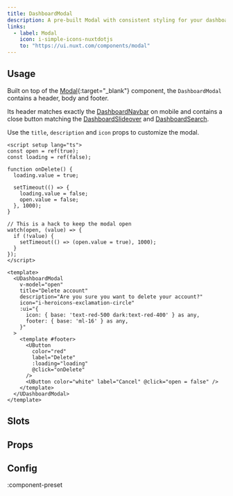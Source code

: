 ```yaml
---
title: DashboardModal
description: A pre-built Modal with consistent styling for your dashboard.
links:
  - label: Modal
    icon: i-simple-icons-nuxtdotjs
    to: "https://ui.nuxt.com/components/modal"
---
```


## Usage

Built on top of the [Modal](https://ui.nuxt.com/components/modal){:target="\_blank"} component, the `DashboardModal` contains a header, body and footer.

Its header matches exactly the [DashboardNavbar](/ui/components/dashboard-navbar) on mobile and contains a close button matching the [DashboardSlideover](/ui/components/dashboard-slideover) and [DashboardSearch](/ui/components/dashboard-search).

Use the `title`, `description` and `icon` props to customize the modal.

```vue [example.vue]
<script setup lang="ts">
const open = ref(true);
const loading = ref(false);

function onDelete() {
  loading.value = true;

  setTimeout(() => {
    loading.value = false;
    open.value = false;
  }, 1000);
}

// This is a hack to keep the modal open
watch(open, (value) => {
  if (!value) {
    setTimeout(() => (open.value = true), 1000);
  }
});
</script>

<template>
  <UDashboardModal
    v-model="open"
    title="Delete account"
    description="Are you sure you want to delete your account?"
    icon="i-heroicons-exclamation-circle"
    :ui="{
      icon: { base: 'text-red-500 dark:text-red-400' } as any,
      footer: { base: 'ml-16' } as any,
    }"
  >
    <template #footer>
      <UButton
        color="red"
        label="Delete"
        :loading="loading"
        @click="onDelete"
      />
      <UButton color="white" label="Cancel" @click="open = false" />
    </template>
  </UDashboardModal>
</template>
```

## Slots

## Props

## Config

:component-preset
